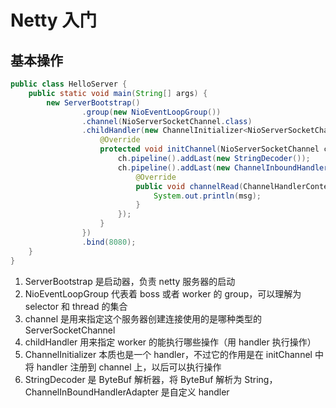 # Netty 入门

## 基本操作

```java
public class HelloServer {
    public static void main(String[] args) {
        new ServerBootstrap()
				.group(new NioEventLoopGroup())
				.channel(NioServerSocketChannel.class)
				.childHandler(new ChannelInitializer<NioServerSocketChannel>() {
					@Override
					protected void initChannel(NioServerSocketChannel ch) throws Exception {
						ch.pipeline().addLast(new StringDecoder());
						ch.pipeline().addLast(new ChannelInboundHandlerAdapter() {
							@Override
							public void channelRead(ChannelHandlerContext ctx, Object msg) throws Exception {
								System.out.println(msg);
							}
						});
					}
				})
				.bind(8080);
    }
}
```

1. ServerBootstrap 是启动器，负责 netty 服务器的启动
2. NioEventLoopGroup 代表着 boss 或者 worker 的 group，可以理解为 selector 和 thread 的集合
3. channel 是用来指定这个服务器创建连接使用的是哪种类型的 ServerSocketChannel
4. childHandler 用来指定 worker 的能执行哪些操作（用 handler 执行操作）
5. ChannelInitializer 本质也是一个 handler，不过它的作用是在 initChannel 中将 handler 注册到 channel 上，以后可以执行操作
6. StringDecoder 是 ByteBuf 解析器，将 ByteBuf 解析为 String，ChannelInBoundHandlerAdapter 是自定义 handler



